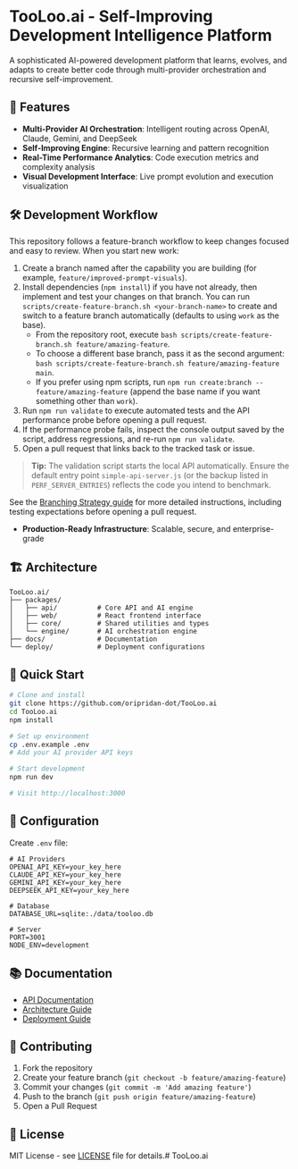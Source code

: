 # TooLoo.ai - Self-Improving Development Intelligence Platform

A sophisticated AI-powered development platform that learns, evolves, and adapts to create better code through multi-provider orchestration and recursive self-improvement.

## 🚀 Features

- **Multi-Provider AI Orchestration**: Intelligent routing across OpenAI, Claude, Gemini, and DeepSeek
- **Self-Improving Engine**: Recursive learning and pattern recognition
- **Real-Time Performance Analytics**: Code execution metrics and complexity analysis
- **Visual Development Interface**: Live prompt evolution and execution visualization

## 🛠️ Development Workflow

This repository follows a feature-branch workflow to keep changes focused and easy to review. When you start new work:

1. Create a branch named after the capability you are building (for example, `feature/improved-prompt-visuals`).
2. Install dependencies (`npm install`) if you have not already, then implement and test your changes on that branch. You can run `scripts/create-feature-branch.sh <your-branch-name>` to create and switch to a feature branch automatically (defaults to using `work` as the base).
   - From the repository root, execute `bash scripts/create-feature-branch.sh feature/amazing-feature`.
   - To choose a different base branch, pass it as the second argument: `bash scripts/create-feature-branch.sh feature/amazing-feature main`.
   - If you prefer using npm scripts, run `npm run create:branch -- feature/amazing-feature` (append the base name if you want something other than `work`).
3. Run `npm run validate` to execute automated tests and the API performance probe before opening a pull request.
4. If the performance probe fails, inspect the console output saved by the script, address regressions, and re-run `npm run validate`.
5. Open a pull request that links back to the tracked task or issue.

> **Tip:** The validation script starts the local API automatically. Ensure the default entry point `simple-api-server.js` (or the backup listed in `PERF_SERVER_ENTRIES`) reflects the code you intend to benchmark.

See the [Branching Strategy guide](docs/branching-strategy.md) for more detailed instructions, including testing expectations before opening a pull request.

- **Production-Ready Infrastructure**: Scalable, secure, and enterprise-grade

## 🏗️ Architecture

```
TooLoo.ai/
├── packages/
│   ├── api/          # Core API and AI engine
│   ├── web/          # React frontend interface
│   ├── core/         # Shared utilities and types
│   └── engine/       # AI orchestration engine
├── docs/             # Documentation
└── deploy/           # Deployment configurations
```

## 🚦 Quick Start

```bash
# Clone and install
git clone https://github.com/oripridan-dot/TooLoo.ai
cd TooLoo.ai
npm install

# Set up environment
cp .env.example .env
# Add your AI provider API keys

# Start development
npm run dev

# Visit http://localhost:3000
```

## 🔧 Configuration

Create `.env` file:
```env
# AI Providers
OPENAI_API_KEY=your_key_here
CLAUDE_API_KEY=your_key_here
GEMINI_API_KEY=your_key_here
DEEPSEEK_API_KEY=your_key_here

# Database
DATABASE_URL=sqlite:./data/tooloo.db

# Server
PORT=3001
NODE_ENV=development
```

## 📚 Documentation

- [API Documentation](./docs/api.md)
- [Architecture Guide](./docs/architecture.md)
- [Deployment Guide](./docs/deployment.md)

## 🤝 Contributing

1. Fork the repository
2. Create your feature branch (`git checkout -b feature/amazing-feature`)
3. Commit your changes (`git commit -m 'Add amazing feature'`)
4. Push to the branch (`git push origin feature/amazing-feature`)
5. Open a Pull Request

## 📄 License

MIT License - see [LICENSE](LICENSE) file for details.# TooLoo.ai
